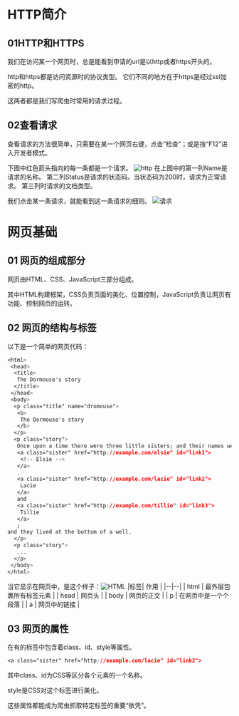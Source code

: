 ﻿# HTTP简介
## 01HTTP和HTTPS
我们在访问某一个网页时，总是能看到申请的url是以http或者https开头的。

http和https都是访问资源时的协议类型。
它们不同的地方在于https是经过ssl加密的http。

这两者都是我们写爬虫时常用的请求过程。
## 02查看请求
查看请求的方法很简单，只需要在某一个网页右键，点击“检查”；或是按“F12”进入开发者模式。

下图中红色箭头指向的每一条都是一个请求。
![http](https://img-blog.csdnimg.cn/20200716232047330.png?x-oss-process=image/watermark,type_ZmFuZ3poZW5naGVpdGk,shadow_10,text_aHR0cHM6Ly9ibG9nLmNzZG4ubmV0L3dlaXhpbl80NDMzODc4MA==,size_16,color_FFFFFF,t_70)
在上图中的第一列Name是请求的名称。
第二列Status是请求的状态码。当状态码为200时，请求为正常请求。
第三列时请求的文档类型。

我们点击某一条请求，就能看到这一条请求的细则。
![请求](https://img-blog.csdnimg.cn/20200716233027387.png?x-oss-process=image/watermark,type_ZmFuZ3poZW5naGVpdGk,shadow_10,text_aHR0cHM6Ly9ibG9nLmNzZG4ubmV0L3dlaXhpbl80NDMzODc4MA==,size_16,color_FFFFFF,t_70)
# 网页基础
## 01 网页的组成部分
网页由HTML、CSS、JavaScript三部分组成。

其中HTML构建框架，CSS负责页面的美化、位置控制，JavaScript负责让网页有功能、控制网页的运转。
## 02 网页的结构与标签
以下是一个简单的网页代码：

```css
<html>
 <head>
  <title>
   The Dormouse's story
  </title>
 </head>
 <body>
  <p class="title" name="dromouse">
   <b>
    The Dormouse's story
   </b>
  </p>
  <p class="story">
   Once upon a time there were three little sisters; and their names were
   <a class="sister" href="http://example.com/elsie" id="link1">
    <!-- Elsie -->
   </a>
   ,
   <a class="sister" href="http://example.com/lacie" id="link2">
    Lacie
   </a>
   and
   <a class="sister" href="http://example.com/tillie" id="link3">
    Tillie
   </a>
   ;
and they lived at the bottom of a well.
  </p>
  <p class="story">
   ...
  </p>
 </body>
</html>
```
当它显示在网页中，是这个样子：![HTML](https://img-blog.csdnimg.cn/20200716234346562.png)
|标签| 作用 |
|--|--|
| html | 最外层包裹所有标签元素 |
| head | 网页头 |
| body | 网页的正文 |
| p | 在网页中是一个个段落 |
| a | 网页中的链接 |
## 03 网页的属性
在有的标签中包含着class、id、style等属性。

```css
<a class="sister" href="http://example.com/lacie" id="link2">
```

其中class、id为CSS等区分各个元素的一个名称。

style是CSS对这个标签进行美化。

这些属性都能成为爬虫抓取特定标签的重要“依凭”。

